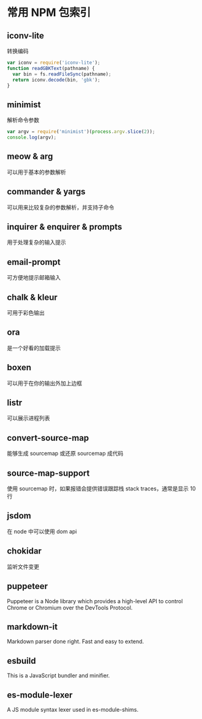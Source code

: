 # 常用 NPM 包索引

## iconv-lite

转换编码

```js
var iconv = require('iconv-lite');
function readGBKText(pathname) {
  var bin = fs.readFileSync(pathname);
  return iconv.decode(bin, 'gbk');
}
```

## minimist

解析命令参数

```js
var argv = require('minimist')(process.argv.slice(2));
console.log(argv);
```

## meow & arg

可以用于基本的参数解析

## commander & yargs

可以用来比较复杂的参数解析，并支持子命令

## inquirer & enquirer & prompts

用于处理复杂的输入提示

## email-prompt

可方便地提示邮箱输入

## chalk & kleur

可用于彩色输出

## ora

是一个好看的加载提示

## boxen

可以用于在你的输出外加上边框

## listr

可以展示进程列表

## convert-source-map

能够生成 sourcemap 或还原 sourcemap 成代码

## source-map-support

使用 sourcemap 时，如果报错会提供错误跟踪栈 stack traces，通常是显示 10 行

## jsdom

在 node 中可以使用 dom api

## chokidar

监听文件变更

## puppeteer

Puppeteer is a Node library which provides a high-level API to control Chrome or Chromium over the DevTools Protocol.

## markdown-it

Markdown parser done right. Fast and easy to extend.

## esbuild

This is a JavaScript bundler and minifier.

## es-module-lexer

A JS module syntax lexer used in es-module-shims.
